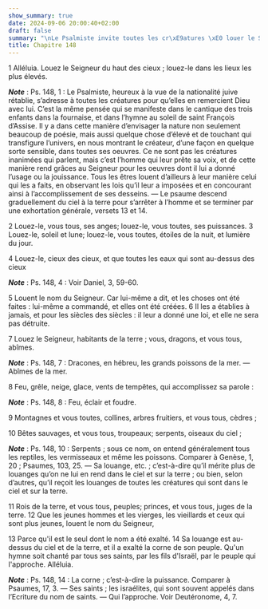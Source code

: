 ```yaml
---
show_summary: true
date: 2024-09-06 20:00:40+02:00
draft: false
summary: "\nLe Psalmiste invite toutes les cr\xE9atures \xE0 louer le Seigneur.\n"
title: Chapitre 148
---
```





1 Alléluia. Louez le Seigneur du haut des cieux ; louez-le dans les lieux les plus élevés.

***Note*** :  Ps. 148, 1 : Le Psalmiste, heureux à la vue de la nationalité juive rétablie, s’adresse à toutes les créatures pour qu’elles en remercient Dieu avec lui. C’est la même pensée qui se manifeste dans le cantique des trois enfants dans la fournaise, et dans l’hymne au soleil de saint François d’Assise. Il y a dans cette manière d’envisager la nature non seulement beaucoup de poésie, mais aussi quelque chose d’élevé et de touchant qui transfigure l’univers, en nous montrant le créateur, d’une façon en quelque sorte sensible, dans toutes ses oeuvres. Ce ne sont pas les créatures inanimées qui parlent, mais c’est l’homme qui leur prête sa voix, et de cette manière rend grâces au Seigneur pour les oeuvres dont il lui a donné l’usage ou la jouissance. Tous les êtres louent d’ailleurs à leur manière celui qui les a faits, en observant les lois qu’il leur a imposées et en concourant ainsi à l’accomplissement de ses desseins. ― Le psaume descend graduellement du ciel à la terre pour s’arrêter à l’homme et se terminer
par une exhortation générale, versets 13 et 14.


2 Louez-le, vous tous, ses anges; louez-le, vous toutes, ses puissances. 3 Louez-le, soleil et lune; louez-le, vous toutes, étoiles de la nuit, et lumière du jour.


4 Louez-le, cieux des cieux, et que toutes les eaux qui sont au-dessus des cieux

***Note*** :  Ps. 148, 4 : Voir Daniel, 3, 59-60.

5 Louent le nom du Seigneur. Car lui-même a dit, et les choses ont été faites : lui-même a commandé, et elles ont été créées. 6 Il les a établies à jamais, et pour les siècles des siècles : il leur a donné une loi, et elle ne sera pas détruite.


7 Louez le Seigneur, habitants de la terre ; vous, dragons, et vous tous, abîmes.

***Note*** :  Ps. 148, 7 : Dracones, en hébreu, les grands poissons de la mer. ― Abîmes de la mer.

8 Feu, grêle, neige, glace, vents de tempêtes, qui accomplissez sa parole :

***Note*** :  Ps. 148, 8 : Feu, éclair et foudre.

9 Montagnes et vous toutes, collines, arbres fruitiers, et vous tous, cèdres ;


10 Bêtes sauvages, et vous tous, troupeaux; serpents, oiseaux du ciel ;

***Note*** :  Ps. 148, 10 : Serpents ; sous ce nom, on entend généralement tous les reptiles, les vermisseaux et même les poissons. Comparer à Genèse, 1, 20 ; Psaumes, 103, 25. ― Sa louange, etc. ; c’est-à-dire qu’il mérite plus de louanges qu’on ne lui en rend dans le ciel et sur la terre ; ou bien, selon d’autres, qu’il reçoit les louanges de toutes les créatures qui sont dans le ciel et sur la terre.

11 Rois de la terre, et vous tous, peuples; princes, et vous tous, juges de la terre. 12 Que les jeunes hommes et les vierges, les vieillards et ceux qui sont plus jeunes, louent le nom du Seigneur,


13 Parce qu'il est le seul dont le nom a été exalté. 14 Sa louange est au-dessus du ciel et de la terre, et il a exalté la corne de son peuple. Qu'un hymne soit chanté par tous ses saints, par les fils d'Israël, par le peuple qui l'approche. Alléluia.

***Note*** :  Ps. 148, 14 : La corne ; c’est-à-dire la puissance. Comparer à Psaumes, 17, 3. ― Ses saints ; les israélites, qui sont souvent appelés dans l’Ecriture du nom de saints. ― Qui l’approche. Voir Deutéronome, 4, 7.

